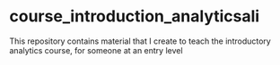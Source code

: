 # course_introduction_analyticsali
This repository contains material that I create to teach the introductory analytics course, for someone at an entry level
